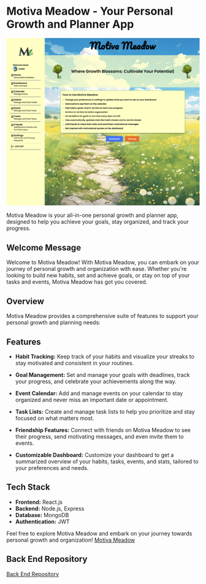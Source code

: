 # Motiva Meadow - Your Personal Growth and Planner App

![Home Page Preview](./src/assets/motivaMeadowHomePage.png)

Motiva Meadow is your all-in-one personal growth and planner app, designed to help you achieve your goals, stay organized, and track your progress.

## Welcome Message

Welcome to Motiva Meadow! With Motiva Meadow, you can embark on your journey of personal growth and organization with ease. Whether you're looking to build new habits, set and achieve goals, or stay on top of your tasks and events, Motiva Meadow has got you covered.

## Overview

Motiva Meadow provides a comprehensive suite of features to support your personal growth and planning needs:

## Features

- **Habit Tracking:** Keep track of your habits and visualize your streaks to stay motivated and consistent in your routines.
  
- **Goal Management:** Set and manage your goals with deadlines, track your progress, and celebrate your achievements along the way.
  
- **Event Calendar:** Add and manage events on your calendar to stay organized and never miss an important date or appointment.
  
- **Task Lists:** Create and manage task lists to help you prioritize and stay focused on what matters most.
  
- **Friendship Features:** Connect with friends on Motiva Meadow to see their progress, send motivating messages, and even invite them to events.
  
- **Customizable Dashboard:** Customize your dashboard to get a summarized overview of your habits, tasks, events, and stats, tailored to your preferences and needs.

## Tech Stack

- **Frontend:** React.js
- **Backend:** Node.js, Express
- **Database:** MongoDB
- **Authentication:** JWT

Feel free to explore Motiva Meadow and embark on your journey towards personal growth and organization!
[Motiva Meadow](https://motiva-meadow.netlify.app 'Motiva Meadow')

## Back End Repository

[Back End Repository](https://github.com/walter0916/Motiva-Meadow-Back-End.git)
